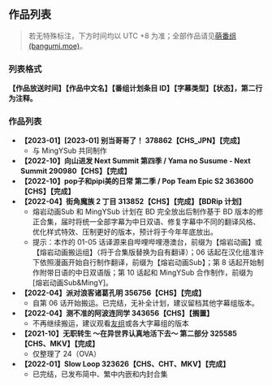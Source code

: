 ## 作品列表

> 若无特殊标注，下方时间均以 UTC +8 为准；全部作品请见[萌番组 (bangumi.moe)](https://bangumi.moe/tag/61f41a5f57d0f000073c6ced)。

### **列表格式**

**【作品放送时间】【作品中文名】【番组计划条目 ID】【字幕类型】【状态】，第二行为注释。**

### 作品列表

* **【2023-01】[2023-01] 别当哥哥了！ 378862【CHS_JPN】【完成】**
  * 与 MingYSub 共同制作
* **【2022-10】向山进发 Next Summit 第四季 / Yama no Susume - Next Summit 290980【CHS】【完成】**
* **【2022-10】pop子和pipi美的日常 第二季 / Pop Team Epic S2 363600【CHS】【完成】**
* **【2022-04】街角魔族 2 丁目 313852【CHS】【完成】【BDRip 计划】**
  * 熔岩动画Sub 和 MingYSub 计划在 BD 完全放出后制作基于 BD 版本的修正合集，届时将统一全部字幕为中日双语、修复字幕中不同的翻译风格、优化样式特效、压制更好的版本，预计将于今年年底放出。
  * 提示：本作的 01-05 话译源来自哔哩哔哩港澳台，前缀为【熔岩动画】或【熔岩动画搬运组】（将于合集版替换为自有翻译）；06 话起在汉化组准许下依照漫画开始自行制作翻译，前缀为【熔岩动画Sub】；第 8 话起开始制作附带日语的中日双语版；第 10 话起和 MingYSub 合作制作，前缀为 [熔岩动画Sub&MingY]。
* **【2022-04】派对浪客诸葛孔明 356756【CHS】【完成】**
  * 自第 06 话开始搬运。已完结，无补全计划，建议留档其他字幕组版本。
* **【2022-04】测不准的阿波连同学 343656【CHS】【搁置】**
  * 不再继续搬运，建议观看[友组](https://www.mingysub.top/#/archive?id=_2022-%e6%98%a5%e5%ad%a3)或各大字幕组的版本
* **【2021-10】无职转生 ～在异世界认真地活下去～ 第二部分 325585【CHS、MKV】【完成】**
  * 仅整理了 24（OVA）
* **【2022-01】Slow Loop 323626【CHS、CHT、MKV】【完成】**
  * 已完结，已发布简中、繁中内嵌和内封合集
